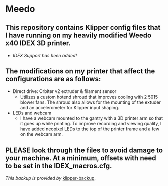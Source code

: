 # Meedo
## This repository contains Klipper config files that I have running on my heavily modified Weedo x40 IDEX 3D printer.
   - _IDEX Support has been added!_

## The modifications on my printer that affect the configurations are as follows:
  - Direct drive: Orbiter v2 extruder & filament sensor
    - Utilizes a custom hotend shroud that improves cooling with 2 5015 blower fans. The shroud also allows for the mounting of the extuder and an accelerometer for Klipper input shaping.
  - LEDs and webcam
    - I have a webcam mounted to the gantry with a 3D printer arm so that it goes up while printing. To improve recording and viewing quality, I have added neopixel LEDs to the top of the printer frame and a few on the webcam arm.

## PLEASE look through the files to avoid damage to your machine. At a minimum, offsets with need to be set in the IDEX_macros.cfg.

_This backup is provided by_ [klipper-backup](https://github.com/Staubgeborener/klipper-backup).
